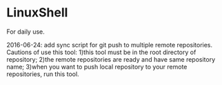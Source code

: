 # LinuxShell
For daily use.

2016-06-24:
add sync script for git push to multiple remote repositories.
Cautions of use this tool:
1)this tool must be in the root directory of repository;
2)the remote repositories are ready and have same repository name;
3)when you want to push local repository to your remote repositories, run this tool.
